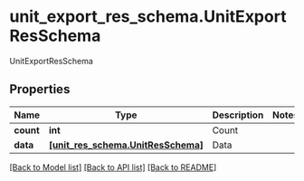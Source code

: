# unit_export_res_schema.UnitExportResSchema

UnitExportResSchema
## Properties
Name | Type | Description | Notes
------------ | ------------- | ------------- | -------------
**count** | **int** | Count | 
**data** | [**[unit_res_schema.UnitResSchema]**](UnitResSchema.md) | Data | 

[[Back to Model list]](../README.md#documentation-for-models) [[Back to API list]](../README.md#documentation-for-api-endpoints) [[Back to README]](../README.md)


